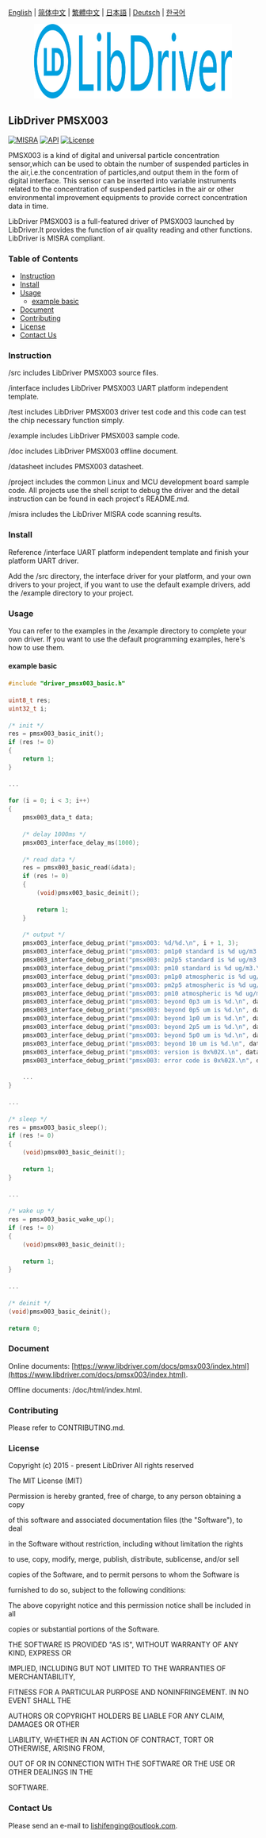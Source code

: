 [English](/README.md) | [ 简体中文](/README_zh-Hans.md) | [繁體中文](/README_zh-Hant.md) | [日本語](/README_ja.md) | [Deutsch](/README_de.md) | [한국어](/README_ko.md)

<div align=center>
<img src="/doc/image/logo.svg" width="400" height="150"/>
</div>

## LibDriver PMSX003

[![MISRA](https://img.shields.io/badge/misra-compliant-brightgreen.svg)](/misra/README.md) [![API](https://img.shields.io/badge/api-reference-blue.svg)](https://www.libdriver.com/docs/pmsx003/index.html) [![License](https://img.shields.io/badge/license-MIT-brightgreen.svg)](/LICENSE)

PMSX003 is a kind of digital and universal particle concentration sensor,which can be used to obtain the number of suspended particles in the air,i.e.the concentration of particles,and output them in the form of digital interface. This sensor can be inserted into variable instruments related to the concentration of suspended particles in the air or other environmental improvement equipments to provide correct concentration data in time.

LibDriver PMSX003 is a full-featured driver of PMSX003 launched by LibDriver.It provides the function of air quality reading and other functions. LibDriver is MISRA compliant.

### Table of Contents

  - [Instruction](#Instruction)
  - [Install](#Install)
  - [Usage](#Usage)
    - [example basic](#example-basic)
  - [Document](#Document)
  - [Contributing](#Contributing)
  - [License](#License)
  - [Contact Us](#Contact-Us)

### Instruction

/src includes LibDriver PMSX003 source files.

/interface includes LibDriver PMSX003 UART platform independent template.

/test includes LibDriver PMSX003 driver test code and this code can test the chip necessary function simply.

/example includes LibDriver PMSX003 sample code.

/doc includes LibDriver PMSX003 offline document.

/datasheet includes PMSX003 datasheet.

/project includes the common Linux and MCU development board sample code. All projects use the shell script to debug the driver and the detail instruction can be found in each project's README.md.

/misra includes the LibDriver MISRA code scanning results.

### Install

Reference /interface UART platform independent template and finish your platform UART driver.

Add the /src directory, the interface driver for your platform, and your own drivers to your project, if you want to use the default example drivers, add the /example directory to your project.

### Usage

You can refer to the examples in the /example directory to complete your own driver. If you want to use the default programming examples, here's how to use them.

#### example basic

```C
#include "driver_pmsx003_basic.h"

uint8_t res;
uint32_t i;

/* init */
res = pmsx003_basic_init();
if (res != 0)
{
    return 1;
}

...
    
for (i = 0; i < 3; i++)
{
    pmsx003_data_t data;

    /* delay 1000ms */
    pmsx003_interface_delay_ms(1000);

    /* read data */
    res = pmsx003_basic_read(&data);
    if (res != 0)
    {
        (void)pmsx003_basic_deinit();

        return 1;
    }

    /* output */
    pmsx003_interface_debug_print("pmsx003: %d/%d.\n", i + 1, 3);
    pmsx003_interface_debug_print("pmsx003: pm1p0 standard is %d ug/m3.\n", data.pm1p0_standard_ug_m3);
    pmsx003_interface_debug_print("pmsx003: pm2p5 standard is %d ug/m3.\n", data.pm2p5_standard_ug_m3);
    pmsx003_interface_debug_print("pmsx003: pm10 standard is %d ug/m3.\n", data.pm10_standard_ug_m3);
    pmsx003_interface_debug_print("pmsx003: pm1p0 atmospheric is %d ug/m3.\n", data.pm1p0_atmospheric_ug_m3);
    pmsx003_interface_debug_print("pmsx003: pm2p5 atmospheric is %d ug/m3.\n", data.pm2p5_atmospheric_ug_m3);
    pmsx003_interface_debug_print("pmsx003: pm10 atmospheric is %d ug/m3.\n", data.pm10_atmospheric_ug_m3);
    pmsx003_interface_debug_print("pmsx003: beyond 0p3 um is %d.\n", data.beyond_0p3um);
    pmsx003_interface_debug_print("pmsx003: beyond 0p5 um is %d.\n", data.beyond_0p5um);
    pmsx003_interface_debug_print("pmsx003: beyond 1p0 um is %d.\n", data.beyond_1p0um);
    pmsx003_interface_debug_print("pmsx003: beyond 2p5 um is %d.\n", data.beyond_2p5um);
    pmsx003_interface_debug_print("pmsx003: beyond 5p0 um is %d.\n", data.beyond_5p0um);
    pmsx003_interface_debug_print("pmsx003: beyond 10 um is %d.\n", data.beyond_10um);
    pmsx003_interface_debug_print("pmsx003: version is 0x%02X.\n", data.version);
    pmsx003_interface_debug_print("pmsx003: error code is 0x%02X.\n", data.error_code);
    
    ...
}

...
    
/* sleep */
res = pmsx003_basic_sleep();
if (res != 0)
{
    (void)pmsx003_basic_deinit();
    
    return 1;
}

...
    
/* wake up */
res = pmsx003_basic_wake_up();
if (res != 0)
{
    (void)pmsx003_basic_deinit();
    
    return 1;
}

...
    
/* deinit */
(void)pmsx003_basic_deinit();

return 0;
```

### Document

Online documents: [https://www.libdriver.com/docs/pmsx003/index.html](https://www.libdriver.com/docs/pmsx003/index.html).

Offline documents: /doc/html/index.html.

### Contributing

Please refer to CONTRIBUTING.md.

### License

Copyright (c) 2015 - present LibDriver All rights reserved



The MIT License (MIT) 



Permission is hereby granted, free of charge, to any person obtaining a copy

of this software and associated documentation files (the "Software"), to deal

in the Software without restriction, including without limitation the rights

to use, copy, modify, merge, publish, distribute, sublicense, and/or sell

copies of the Software, and to permit persons to whom the Software is

furnished to do so, subject to the following conditions: 



The above copyright notice and this permission notice shall be included in all

copies or substantial portions of the Software. 



THE SOFTWARE IS PROVIDED "AS IS", WITHOUT WARRANTY OF ANY KIND, EXPRESS OR

IMPLIED, INCLUDING BUT NOT LIMITED TO THE WARRANTIES OF MERCHANTABILITY,

FITNESS FOR A PARTICULAR PURPOSE AND NONINFRINGEMENT. IN NO EVENT SHALL THE

AUTHORS OR COPYRIGHT HOLDERS BE LIABLE FOR ANY CLAIM, DAMAGES OR OTHER

LIABILITY, WHETHER IN AN ACTION OF CONTRACT, TORT OR OTHERWISE, ARISING FROM,

OUT OF OR IN CONNECTION WITH THE SOFTWARE OR THE USE OR OTHER DEALINGS IN THE

SOFTWARE. 

### Contact Us

Please send an e-mail to lishifenging@outlook.com.